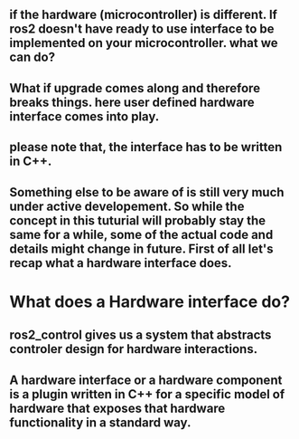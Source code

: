 ## if the hardware (microcontroller) is different. If ros2 doesn't have ready to use interface to be implemented on your microcontroller. what we can do? 
## What if upgrade comes along and therefore breaks things. here user defined hardware interface comes into play.
## 
## please note that, the interface has to be written in C++. 
## Something else to be aware of is still very much under active developement. So while the concept in this tuturial will probably stay the same for a while, some of the actual code and details might change in future. First of all let's recap what a hardware interface does. 
# What does a Hardware interface do?
## ros2_control gives us a system that abstracts controler design for hardware interactions. 
## A hardware interface or a hardware component is a plugin written in C++ for a specific model of hardware that exposes that hardware functionality in a standard way. 
